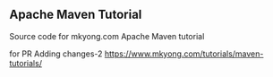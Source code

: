 ## Apache Maven Tutorial

Source code for mkyong.com Apache Maven tutorial

for PR Adding changes-2
https://www.mkyong.com/tutorials/maven-tutorials/
